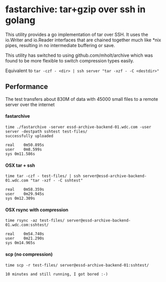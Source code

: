 # fastarchive: tar+gzip over ssh in golang
This utility provides a go implementation of tar over SSH. It uses the io.Writer and io.Reader interfaces
that are chained together much like *nix pipes, resulting in no intermediate buffering or save. <br>

This utility has switched to using github.com/mholt/archive which was found to be more flexible to
switch compression types easily.

Equivalent to
`tar -czf - <dir> | ssh server "tar -xzf - -C <destdir>"`

## Performance
The test transfers about 830M of data with 45000 small files to a remote server over the internet 

#### fastarchive
    time ./fastarchive -server essd-archive-backend-01.wdc.com -user server -destpath sshtest test-files/
    successfully uploaded

    real	0m50.895s
    user	0m8.599s
    sys	0m11.586s


#### OSX tar + ssh
    time tar -czf - test-files/ | ssh server@essd-archive-backend-01.wdc.com "tar -xzf - -C sshtest"

    real	0m58.359s
    user	0m29.945s
    sys	0m12.309s

#### OSX rsync with compression
    time rsync -az test-files/ server@essd-archive-backend-01.wdc.com:sshtest/

    real	0m54.740s
    user	0m21.290s
    sys	0m14.965s

#### scp (no compression)
    time scp -r test-files/ server@essd-archive-backend-01:sshtest/

    10 minutes and still running, I got bored :-)

